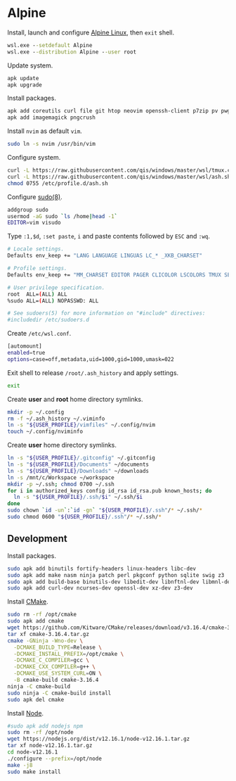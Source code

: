 # Alpine
Install, launch and configure [Alpine Linux](https://aka.ms/wslstore), then `exit` shell.

```cmd
wsl.exe --setdefault Alpine
wsl.exe --distribution Alpine --user root
```

Update system.

```sh
apk update
apk upgrade
```

Install packages.

```sh
apk add coreutils curl file git htop neovim openssh-client p7zip pv pwgen sudo tmux tree
apk add imagemagick pngcrush
```

Install `nvim` as default `vim`.

```sh
sudo ln -s nvim /usr/bin/vim
```

Configure system.

```sh
curl -L https://raw.githubusercontent.com/qis/windows/master/wsl/tmux.conf -o /etc/tmux.conf
curl -L https://raw.githubusercontent.com/qis/windows/master/wsl/ash.sh -o /etc/profile.d/ash.sh
chmod 0755 /etc/profile.d/ash.sh
```

Configure [sudo(8)](http://manpages.ubuntu.com/manpages/xenial/man8/sudo.8.html).

```sh
addgroup sudo
usermod -aG sudo `ls /home|head -1`
EDITOR=vim visudo
```

Type `:1,$d`, `:set paste`, `i` and paste contents followed by `ESC` and `:wq`.

```sh
# Locale settings.
Defaults env_keep += "LANG LANGUAGE LINGUAS LC_* _XKB_CHARSET"

# Profile settings.
Defaults env_keep += "MM_CHARSET EDITOR PAGER CLICOLOR LSCOLORS TMUX SESSION USER_PROFILE"

# User privilege specification.
root  ALL=(ALL) ALL
%sudo ALL=(ALL) NOPASSWD: ALL

# See sudoers(5) for more information on "#include" directives:
#includedir /etc/sudoers.d
```

Create `/etc/wsl.conf`.

```sh
[automount]
enabled=true
options=case=off,metadata,uid=1000,gid=1000,umask=022
```

Exit shell to release `/root/.ash_history` and apply settings.

```sh
exit
```

Create **user** and **root** home directory symlinks.

```sh
mkdir -p ~/.config
rm -f ~/.ash_history ~/.viminfo
ln -s "${USER_PROFILE}/vimfiles" ~/.config/nvim
touch ~/.config/nviminfo
```

Create **user** home directory symlinks.

```sh
ln -s "${USER_PROFILE}/.gitconfig" ~/.gitconfig
ln -s "${USER_PROFILE}/Documents" ~/documents
ln -s "${USER_PROFILE}/Downloads" ~/downloads
ln -s /mnt/c/Workspace ~/workspace
mkdir -p ~/.ssh; chmod 0700 ~/.ssh
for i in authorized_keys config id_rsa id_rsa.pub known_hosts; do
  ln -s "${USER_PROFILE}/.ssh/$i" ~/.ssh/$i
done
sudo chown `id -un`:`id -gn` "${USER_PROFILE}/.ssh"/* ~/.ssh/*
sudo chmod 0600 "${USER_PROFILE}/.ssh"/* ~/.ssh/*
```

## Development
Install packages.

```sh
sudo apk add binutils fortify-headers linux-headers libc-dev
sudo apk add make nasm ninja patch perl pkgconf python sqlite swig z3
sudo apk add build-base binutils-dev libedit-dev libnftnl-dev libmnl-dev libxml2-dev
sudo apk add curl-dev ncurses-dev openssl-dev xz-dev z3-dev
```

Install [CMake](https://cmake.org/).

```sh
sudo rm -rf /opt/cmake
sudo apk add cmake
wget https://github.com/Kitware/CMake/releases/download/v3.16.4/cmake-3.16.4.tar.gz
tar xf cmake-3.16.4.tar.gz
cmake -GNinja -Wno-dev \
  -DCMAKE_BUILD_TYPE=Release \
  -DCMAKE_INSTALL_PREFIX=/opt/cmake \
  -DCMAKE_C_COMPILER=gcc \
  -DCMAKE_CXX_COMPILER=g++ \
  -DCMAKE_USE_SYSTEM_CURL=ON \
  -B cmake-build cmake-3.16.4
ninja -C cmake-build
sudo ninja -C cmake-build install
sudo apk del cmake
```

Install [Node](https://nodejs.org/).

```sh
#sudo apk add nodejs npm
sudo rm -rf /opt/node
wget https://nodejs.org/dist/v12.16.1/node-v12.16.1.tar.gz
tar xf node-v12.16.1.tar.gz
cd node-v12.16.1
./configure --prefix=/opt/node
make -j8
sudo make install
```
